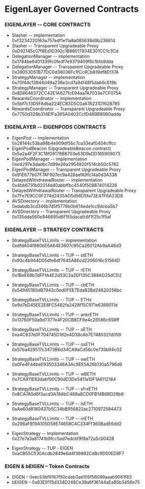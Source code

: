 # EigenLayer Governed Contracts

### EIGENLAYER -- CORE CONTRACTS	
* Slasher -- implementation	0xf3234220163a757edf1e11a8a085638d9b236614
* Slasher -- Transparent Upgradeable Proxy	0xD92145c07f8Ed1D392c1B88017934E301CC1c3Cd
* DelegationManager -- implementation	0x1784be6401339fc0fedf7e9379409f5c1bfe9dda
* DelegationManager -- Transparent Upgradeable Proxy	0x39053D51B77DC0d36036Fc1fCc8Cb819df8Ef37A
* StrategyManager -- implementation	0x70f44c13944d49a236e3cd7a94f48f5dab6c619b
* StrategyManager -- Transparent Upgradeable Proxy	0x858646372CC42E1A627fcE94aa7A7033e7CF075A
* RewardsCoordinator -- implementation	0x5bf7c13D5FAdba224ECB3D5C0a67A231D1628785
* RewardsCoordinator -- Transparent Upgradeable Proxy	0x7750d328b314EfFa365A0402CcfD489B80B0adda
	
### EIGENLAYER -- EIGENPODS CONTRACTS	
* EigenPod -- implementation	0x28144c53ba98b4e909df5bc7ca33eaf0404cffcc
* EigenPodBeacon (UpgradeableBeacon contract)	0x5a2a4F2F3C18f09179B6703e63D9eDD165909073
* EigenPodManager -- implementation	0xe4297e3dadbc7d99e26a2954820f514cb50c5762
* EigenPodManager -- Transparent Upgradeable Proxy	0x91E677b07F7AF907ec9a428aafA9fc14a0d3A338
* DelayedWithdrawalRouter -- implementation	0x4bb6731b02314d40abbffbc4540f508874014226
* DelayedWithdrawalRouter -- Transparent Upgradeable Proxy	0x7Fe7E9CC0F274d2435AD5d56D5fa73E47F6A23D8
* AVSDirectory -- implementation	0xdabdb3cd346b7d5f5779b0b614ede1cc9dcba5b7
* AVSDirectory -- Transparent Upgradeable Proxy	0x135dda560e946695d6f155dacafc6f1f25c1f5af
	
### EIGENLAYER -- STRATEGY CONTRACTS	
* StrategyBaseTVLLimits -- implementation	0xdfdA04f980bE6A64E3607c95Ca26012Ab9aA46d3
* StrategyBaseTVLLimits -- TUP -- stETH	0x93c4b944D05dfe6df7645A86cd2206016c51564D
* StrategyBaseTVLLimits -- TUP -- rETH	0x1BeE69b7dFFfA4E2d53C2a2Df135C388AD25dCD2
* StrategyBaseTVLLimits -- TUP -- cbETH	0x54945180dB7943c0ed0FEE7EdaB2Bd24620256bc
* StrategyBaseTVLLimits -- TUP -- ETHx	0x9d7eD45EE2E8FC5482fa2428f15C971e6369011d
* StrategyBaseTVLLimits -- TUP -- ankrETH	0x13760F50a9d7377e4F20CB8CF9e4c26586c658ff
* StrategyBaseTVLLimits -- TUP -- oETH	0xa4C637e0F704745D182e4D38cAb7E7485321d059
* StrategyBaseTVLLimits -- TUP -- osETH	0x57ba429517c3473B6d34CA9aCd56c0e735b94c02
* StrategyBaseTVLLimits -- TUP -- swETH	0x0Fe4F44beE93503346A3Ac9EE5A26b130a5796d6
* StrategyBaseTVLLimits -- TUP -- wBETH	0x7CA911E83dabf90C90dD3De5411a10F1A6112184
* StrategyBaseTVLLimits -- TUP -- sfrxETH	0x8CA7A5d6f3acd3A7A8bC468a8CD0FB14B6BD28b6
* StrategyBaseTVLLimits -- TUP -- lsETH	0xAe60d8180437b5C34bB956822ac2710972584473
* StrategyBaseTVLLimits -- TUP -- mETH	0x298aFB19A105D59E74658C4C334Ff360BadE6dd2

* EigenStrategy -- Implementation	0x27e7a3a81741b9fcc5ad7edcbf9f8a72a5c00428
* EigenStrategy -- TUP - EIGEN	0xaCB55C530Acdb2849e6d4f36992Cd8c9D50ED8F7

### EIGEN & bEIGEN – Token Contracts
* EIGEN – 0xec53bf9167f50cdeb3ae105f56099aaab9061f83
* bEIGEN – 0x83E9115d334D248Ce39a6f36144aEaB5b3456e75
